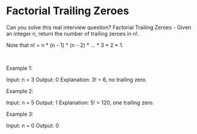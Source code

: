 # Factorial Trailing Zeroes

Can you solve this real interview question? Factorial Trailing Zeroes - Given an integer n, return the number of trailing zeroes in n!.

Note that n! = n * (n - 1) * (n - 2) * ... * 3 * 2 * 1.

 

Example 1:


Input: n = 3
Output: 0
Explanation: 3! = 6, no trailing zero.


Example 2:


Input: n = 5
Output: 1
Explanation: 5! = 120, one trailing zero.


Example 3:


Input: n = 0
Output: 0